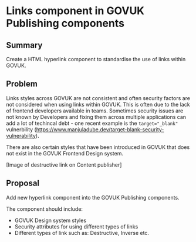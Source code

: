 # Links component in GOVUK Publishing components

## Summary

Create a HTML hyperlink component to standardise the use of links within GOVUK.

## Problem

Links styles across GOVUK are not consistent and often security factors are not considered when using links within GOVUK. This is often due to the lack of frontend developers available in teams. Sometimes security issues are not known by Developers and fixing them across multiple applications can add a lot of techincal debt - one recent example is the `target="_blank"` vulnerbility (https://www.manjuladube.dev/target-blank-security-vulnerability).

There are also certain styles that have been introduced in GOVUK that does not exist in the GOVUK Frontend Design system.

[Image of destructive link on Content publisher]

## Proposal

Add new hyperlink component into the GOVUK Publishing components.

The component should include:
- GOVUK Design system styles
- Security attributes for using different types of links
- Different types of link such as: Destructive, Inverse etc.
